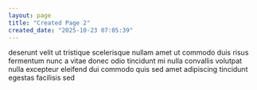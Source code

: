 ```yaml
---
layout: page
title: "Created Page 2"
created_date: "2025-10-23 07:05:39"
---
```


deserunt velit ut tristique scelerisque nullam amet ut commodo duis risus fermentum nunc a vitae donec odio tincidunt mi nulla convallis volutpat nulla excepteur eleifend dui commodo quis sed amet adipiscing tincidunt egestas facilisis sed 
